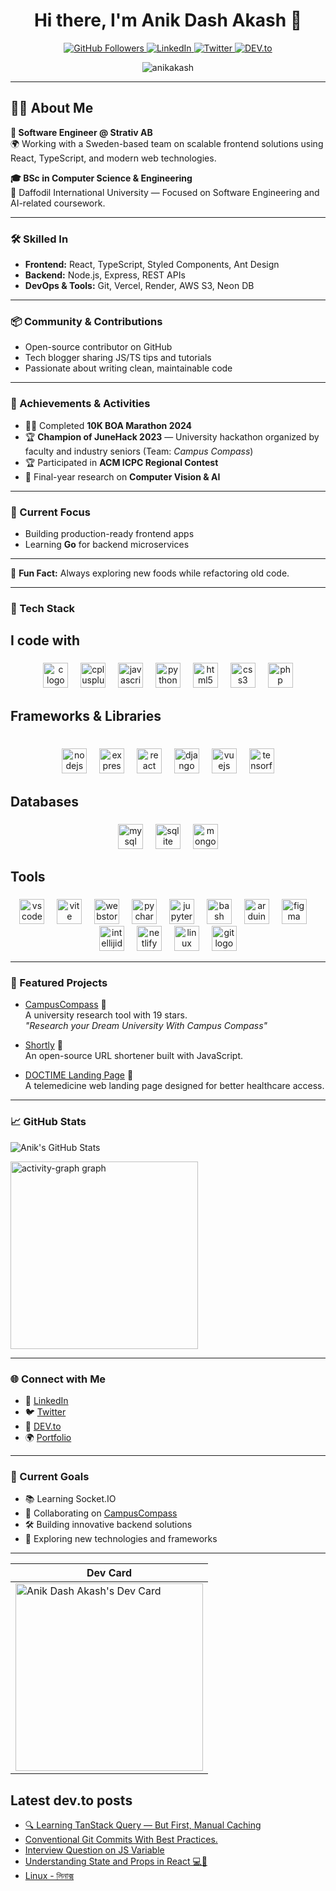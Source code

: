 <h1 align="center">Hi there, I'm Anik Dash Akash 👋</h1>

<p align="center">
  <a href="https://github.com/anikakash">
    <img src="https://img.shields.io/github/followers/anikakash?label=Follow&style=social" alt="GitHub Followers">
  </a>
  <a href="https://bd.linkedin.com/in/anikakash">
    <img src="https://img.shields.io/badge/LinkedIn-Connect-blue?logo=linkedin" alt="LinkedIn">
  </a>
  <a href="https://twitter.com/anikdashakash">
    <img src="https://img.shields.io/badge/Twitter-Follow-blue?logo=twitter" alt="Twitter">
  </a>
  <a href="https://dev.to/anikakash">
    <img src="https://img.shields.io/badge/DEV-Read-blue?logo=dev.to" alt="DEV.to">
  </a>
  <p align="center"> <img src="https://komarev.com/ghpvc/?username=anikakash&label=Profile%20views&color=0e75b6&style=flat" alt="anikakash" /></p> 
</p>

---

## 👨‍💻 About Me

**💼 Software Engineer @ Strativ AB**  
🌍 Working with a Sweden-based team on scalable frontend solutions using React, TypeScript, and modern web technologies.

**🎓 BSc in Computer Science & Engineering**  
📍 Daffodil International University — Focused on Software Engineering and AI-related coursework.

---

### 🛠️ Skilled In
- **Frontend:** React, TypeScript, Styled Components, Ant Design  
- **Backend:** Node.js, Express, REST APIs  
- **DevOps & Tools:** Git, Vercel, Render, AWS S3, Neon DB

---

### 📦 Community & Contributions
- Open-source contributor on GitHub  
- Tech blogger sharing JS/TS tips and tutorials  
- Passionate about writing clean, maintainable code

---

### 🏁 Achievements & Activities
- 🏃‍♂️ Completed **10K BOA Marathon 2024**  
- 🏆 **Champion of JuneHack 2023** — University hackathon organized by faculty and industry seniors (Team: *Campus Compass*)  
- 🏆 Participated in **ACM ICPC Regional Contest**  
- 🧪 Final-year research on **Computer Vision & AI**

---

### 🎯 Current Focus
- Building production-ready frontend apps  
- Learning **Go** for backend microservices  

---

🍱 **Fun Fact:** Always exploring new foods while refactoring old code.


---

### 🚀 Tech Stack

<h2 align="left">I code with</h2>

###

<div align="center">
  <img src="https://skillicons.dev/icons?i=c" height="40" alt="c logo"  />
  <img width="12" />
  <img src="https://skillicons.dev/icons?i=cpp" height="40" alt="cplusplus logo"  />
  <img width="12" />
  <img src="https://cdn.jsdelivr.net/gh/devicons/devicon/icons/javascript/javascript-original.svg" height="40" alt="javascript logo"  />
  <img width="12" />
  <img src="https://cdn.jsdelivr.net/gh/devicons/devicon/icons/python/python-original.svg" height="40" alt="python logo"  />
  <img width="12" />
  <img src="https://skillicons.dev/icons?i=html" height="40" alt="html5 logo"  />
  <img width="12" />
  <img src="https://skillicons.dev/icons?i=css" height="40" alt="css3 logo"  />
  <img width="12" />
  <img src="https://skillicons.dev/icons?i=php" height="40" alt="php logo"  />
</div>

###

<h2 align="left">Frameworks & Libraries</h2>

###

<br clear="both">

<div align="center">
  <img src="https://cdn.jsdelivr.net/gh/devicons/devicon/icons/nodejs/nodejs-original.svg" height="40" alt="nodejs logo"  />
  <img width="12" />
  <img src="https://skillicons.dev/icons?i=express" height="40" alt="express logo"  />
  <img width="12" />
  <img src="https://skillicons.dev/icons?i=react" height="40" alt="react logo"  />
  <img width="12" />
  <img src="https://skillicons.dev/icons?i=django" height="40" alt="django logo"  />
  <img width="12" />
  <img src="https://skillicons.dev/icons?i=vue" height="40" alt="vuejs logo"  />
  <img width="12" />
  <img src="https://cdn.jsdelivr.net/gh/devicons/devicon/icons/tensorflow/tensorflow-original.svg" height="40" alt="tensorflow logo"  />
</div>

###

<h2 align="left">Databases</h2>

###

<div align="center">
  <img src="https://skillicons.dev/icons?i=mysql" height="40" alt="mysql logo"  />
  <img width="12" />
  <img src="https://skillicons.dev/icons?i=sqlite" height="40" alt="sqlite logo"  />
  <img width="12" />
  <img src="https://skillicons.dev/icons?i=mongodb" height="40" alt="mongodb logo"  />
</div>

###

<h2 align="left">Tools</h2>

###

<div align="center">
  <img src="https://cdn.jsdelivr.net/gh/devicons/devicon/icons/vscode/vscode-original.svg" height="40" alt="vscode logo"  />
  <img width="12" />
  <img src="https://skillicons.dev/icons?i=vite" height="40" alt="vite logo"  />
  <img width="12" />
  <img src="https://cdn.jsdelivr.net/gh/devicons/devicon/icons/webstorm/webstorm-original.svg" height="40" alt="webstorm logo"  />
  <img width="12" />
  <img src="https://cdn.jsdelivr.net/gh/devicons/devicon/icons/pycharm/pycharm-original.svg" height="40" alt="pycharm logo"  />
  <img width="12" />
  <img src="https://cdn.jsdelivr.net/gh/devicons/devicon/icons/jupyter/jupyter-original.svg" height="40" alt="jupyter logo"  />
  <img width="12" />
  <img src="https://skillicons.dev/icons?i=bash" height="40" alt="bash logo"  />
  <img width="12" />
  <img src="https://skillicons.dev/icons?i=arduino" height="40" alt="arduino logo"  />
  <img width="12" />
  <img src="https://skillicons.dev/icons?i=figma" height="40" alt="figma logo"  />
  <img width="12" />
  <img src="https://skillicons.dev/icons?i=idea" height="40" alt="intellijidea logo"  />
  <img width="12" />
  <img src="https://skillicons.dev/icons?i=netlify" height="40" alt="netlify logo"  />
  <img width="12" />
  <img src="https://cdn.jsdelivr.net/gh/devicons/devicon/icons/linux/linux-original.svg" height="40" alt="linux logo"  />
  <img width="12" />
  <img src="https://cdn.jsdelivr.net/gh/devicons/devicon/icons/git/git-original.svg" height="40" alt="git logo"  />
</div>

---

### 📌 Featured Projects

- [CampusCompass](https://github.com/anikakash/CampusCompass) 🌟  
  A university research tool with 19 stars.  
  _"Research your Dream University With Campus Compass"_

- [Shortly](https://github.com/anikakash/Shortly) 🔗  
  An open-source URL shortener built with JavaScript.

- [DOCTIME Landing Page](https://github.com/anikakash/DOCTIME) 🏥  
  A telemedicine web landing page designed for better healthcare access.

---

### 📈 GitHub Stats

![Anik's GitHub Stats](https://github-readme-stats.vercel.app/api?username=anikakash&show_icons=true&theme=radical)

<img src="https://github-readme-activity-graph.vercel.app/graph?username=anikakash&radius=16&theme=react&area=true&order=5" height="300" alt="activity-graph graph"  />

---

### 🌐 Connect with Me

- 💼 [LinkedIn](https://bd.linkedin.com/in/anikakash)
- 🐦 [Twitter](https://twitter.com/anikdashakash)
- 📝 [DEV.to](https://dev.to/anikakash)
- 🌍 [Portfolio](https://anikakash.github.io/anikakash/)

---

### 🎯 Current Goals

- 📚 Learning Socket.IO
- 🤝 Collaborating on [CampusCompass](https://github.com/anikakash/CampusCompass)
- 🛠️ Building innovative backend solutions
- 🧪 Exploring new technologies and frameworks

---

| Dev Card | 
|----------|
| <a href="https://app.daily.dev/anikakash"><img src="https://api.daily.dev/devcards/847d910039834805b4a581a38c6bd6f4.png?r=ds9" width="300" alt="Anik Dash Akash's Dev Card"/></a> |

## Latest dev.to posts

- [🔍 Learning TanStack Query — But First, Manual Caching](https://dev.to/anikakash/learning-tanstack-query-but-first-manual-caching-3k01)
- [Conventional Git Commits With Best Practices.](https://dev.to/anikakash/conventional-git-commits-with-best-practices-4d2)
- [Interview Question on JS Variable](https://dev.to/anikakash/interview-question-on-js-variable-j9d)
- [Understanding State and Props in React 💻🌱](https://dev.to/anikakash/understanding-state-and-props-in-react-5b9j)
- [Linux - লিনাক্স](https://dev.to/anikakash/linaaks-1p1j)
